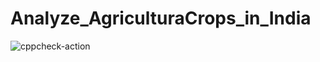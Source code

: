 # Analyze_AgriculturaCrops_in_India 
![cppcheck-action](https://github.com/L99002516/Analyze_AgriculturaCrops_in_India/workflows/cppcheck-action/badge.svg)
